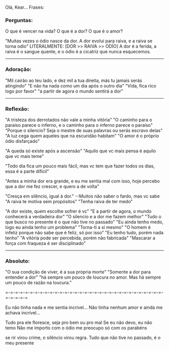 Olá, Kear...
Frases:

### Perguntas:
O que é vencer na vida?
O que é a dor?
O que é o amor?

"Muitas vezes o ódio nasce da dor.  A dor evolui para raiva, e a raiva se torna odio"
LITERALMENTE: [DOR >> RAIVA >> ODÍO]
A dor é a ferida,
a raiva é o sangue quente,
e o ódio é a cicatriz que nunca esquecemos.

---


### Adoração:
"Mil cairão ao teu lado, e dez mil a tua direita, más tu jamais serás atingindo"
"E não ha nada como um dia após o outro dia"
"Vida, fica rico logo por favor"
"a partir de agora o mundo sentirá a dor"

---

### Reflexão:
"A tristeza dos derrotados não vale a minha vitória"
"O caminho para o paraíso parece o inferno, e o caminho para o inferno parece o paraíso"
"Porque o silencio? Seja o mestre de suas palavras ou serás escravo delas"
"A luz cega quem aqueles que na escuridão habitam"
"O amor é o próprio ódio disfarçado"

"A queda só existe após a ascensão"
"Aquilo que vc mais pensa é aquilo que vc mais teme"

"Todo dia fica um pouco mais fácil, mas vc tem que fazer todos os dias, essa é a parte difícil"

"Antes a minha dor era grande, e eu me sentia mal com isso, hoje percebo que a dor me fez crescer, e quero a de volta"

"Cresça em silêncio, igual à dor." --Muitos não saber o fardo, mas vc sabe
"A raiva te motiva sem propósitos"
"Tenha raiva de ter medo"

"A dor existe, quem escolhe sofrer é vc"
"E a partir de agora, o mundo conhecerá a verdadeira dor"
"O silencio e a dor me fazem melhor"
"Tudo o que busco no presente é o que não tive no passado"
"Eu ainda tenho medo, logo eu ainda tenho um problema"
"Torna-ti a si mesmo"
"O homem é infeliz porque não sabe que é feliz, só por isso"
"Eu tenho tudo, porém nada tenho"
"A vitória pode ser percebida, porém não fabricada"
"Mascarar a força com fraqueza é ser disciplinado"

---

### Absoluto:
"O sua condição de viver, é a sua própria morte"
"Somente a dor para entender a dor"
"há sempre um pouco de loucura no amor. Mas há sempre um pouco de razão na loucura.”


=-=-=-=-=-=-=-=-=-=-=-=-=-=-=-=-=-=-=-=-=-=-=-=-=-=-=-=-=-=-=-=-=-=-=-=-=

Eu não tinha nada e me sentia incrível...
Não tinha nenhum amor e ainda me achava incrível...

Tudo pra ele floresce, seja pro bem ou pro mal 
Se eu não devo, eu não temo
Não me importo com o ódio me preocupo só com os parabéns


se rir virou crime, o silêncio virou regra.
Tudo que não tive no passado, é o meu presente